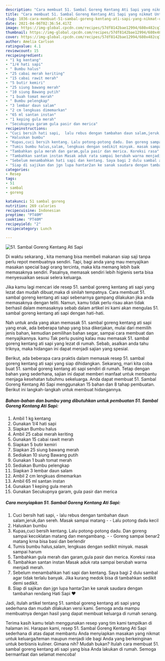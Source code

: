 ```yaml
---
description: "Cara membuat 51. Sambal Goreng Kentang Ati Sapi yang nikmat Untuk Jualan"
title: "Cara membuat 51. Sambal Goreng Kentang Ati Sapi yang nikmat Untuk Jualan"
slug: 1036-cara-membuat-51-sambal-goreng-kentang-ati-sapi-yang-nikmat-untuk-jualan
date: 2021-04-06T02:36:54.417Z
image: https://img-global.cpcdn.com/recipes/57df8142bae12994/680x482cq70/51-sambal-goreng-kentang-ati-sapi-foto-resep-utama.jpg
thumbnail: https://img-global.cpcdn.com/recipes/57df8142bae12994/680x482cq70/51-sambal-goreng-kentang-ati-sapi-foto-resep-utama.jpg
cover: https://img-global.cpcdn.com/recipes/57df8142bae12994/680x482cq70/51-sambal-goreng-kentang-ati-sapi-foto-resep-utama.jpg
author: Amelia Carlson
ratingvalue: 4.1
reviewcount: 15
recipeingredient:
- "1 kg kentang"
- "1/4 hati sapi"
- " Bumbu halus"
- "25 cabai merah keriting"
- "15 cabai rawit merah"
- "5 butir kemiri"
- "25 siung bawang merah"
- "10 siung Bawang putih"
- "1 buah tomat merah"
- " Bumbu pelengkap"
- "3 lembar daun salam"
- "2 cm lengkuas dimemarkan"
- "65 ml santan instan"
- "1 keping gula merah"
- "Secukupnya garam gula pasir dan merica"
recipeinstructions:
- "Cuci bersih hati sapi,  lalu rebus dengan tambahan daun salam,jeruk,dan sereh. Masak sampai matang  Lalu potong dadu kecil"
- "Haluskan bumbu"
- "Kupas,cuci bersih kentang. Lalu potong-potong dadu. Dan goreng sampai kecoklatan matang dan mengambang.  Goreng sampai benar2 matang krna bisa basi dan berlendir"
- "Tumis bumbu halus,salam, lengkuas dengan sedikit minyak. masak sampai harum"
- "Tambahkan gula merah dan garam,gula pasir dan merica. Koreksi rasa"
- "Tambahkan santan instan Masak aduk rata sampai berubah warna menjadi merah."
- "Sebelum menambahkan hati sapi dan kentang. Saya bagi 2 dulu sambal agar tidak terlalu banyak. Jika kurang medok bisa di tambahkan sedikit demi sedikit."
- "Siap di sajikan dan jgn lupa hantar2an ke sanak saudara dengan tambahan rendang Hati Sapi ❤️"
categories:
- Resep
tags:
- 51
- sambal
- goreng

katakunci: 51 sambal goreng 
nutrition: 269 calories
recipecuisine: Indonesian
preptime: "PT40M"
cooktime: "PT40M"
recipeyield: "2"
recipecategory: Lunch

---
```



![51. Sambal Goreng Kentang Ati Sapi](https://img-global.cpcdn.com/recipes/57df8142bae12994/680x482cq70/51-sambal-goreng-kentang-ati-sapi-foto-resep-utama.jpg)

Di waktu  sekarang , kita memang bisa membeli makanan siap saji tanpa perlu repot membuatnya sendiri. Tapi, bagi anda yang mau menyajikan masakan special bagi orang tercinta, maka kita memang lebih baik memasaknya sendiri. Pasalnya, memasak sendiri lebih higienis serta bisa menyesuaikan sesuai selera keluarga.

Jika kamu lagi mencari ide resep 51. sambal goreng kentang ati sapi yang lezat dan mudah dibuat,maka di sinilah tempatnya. Cara membuat 51. sambal goreng kentang ati sapi  sebenarnya gampang dilakukan jika anda memasaknya dengan teliti. Namun, kamu tidak perlu risau akan tidak berhasil dalam memasaknya 
sebab dalam artikel ini kami akan mengulas 51. sambal goreng kentang ati sapi dengan hati-hati.  



Nah untuk anda yang akan memasak 51. sambal goreng kentang ati sapi yang enak, ada beberapa tahap yang bisa dikerjakan, mulai dari memilih jenis bahan, kemudian pemilihan bahan segar, sampai cara membuat dan menyajikannya. kamu Tak perlu pusing kalau mau memasak 51. sambal goreng kentang ati sapi yang lezat di rumah. Sebab, asalkan anda  tahu triknya, maka hidangan ini dapat menjadi sajian yang spesial.

Berikut, ada beberapa cara praktis  dalam memasak resep 51. sambal goreng kentang ati sapi yang siap dihidangkan. Sekarang, mari kita coba buat 51. sambal goreng kentang ati sapi sendiri di rumah. Tetap dengan bahan yang sederhana, sajian ini dapat memberi manfaat untuk membantu menjaga kesehatan tubuhmu sekeluarga. Anda dapat membuat 51. Sambal Goreng Kentang Ati Sapi menggunakan 15 bahan dan 8 tahap pembuatan. Berikut ini langkah-langkah untuk membuat hidangannya.

<!--inarticleads1-->

##### Bahan-bahan dan bumbu yang dibutuhkan untuk pembuatan 51. Sambal Goreng Kentang Ati Sapi:

1. Ambil 1 kg kentang
1. Gunakan 1/4 hati sapi
1. Siapkan  Bumbu halus
1. Ambil 25 cabai merah keriting
1. Gunakan 15 cabai rawit merah
1. Siapkan 5 butir kemiri
1. Siapkan 25 siung bawang merah
1. Sediakan 10 siung Bawang putih
1. Gunakan 1 buah tomat merah
1. Sediakan  Bumbu pelengkap
1. Siapkan 3 lembar daun salam
1. Ambil 2 cm lengkuas dimemarkan
1. Ambil 65 ml santan instan
1. Gunakan 1 keping gula merah
1. Gunakan Secukupnya garam, gula pasir dan merica




<!--inarticleads2-->

##### Cara menyiapkan 51. Sambal Goreng Kentang Ati Sapi:

1. Cuci bersih hati sapi,  - lalu rebus dengan tambahan daun salam,jeruk,dan sereh. Masak sampai matang -  - Lalu potong dadu kecil
1. Haluskan bumbu
1. Kupas,cuci bersih kentang. Lalu potong-potong dadu. Dan goreng sampai kecoklatan matang dan mengambang. -  - Goreng sampai benar2 matang krna bisa basi dan berlendir
1. Tumis bumbu halus,salam, lengkuas dengan sedikit minyak. masak sampai harum
1. Tambahkan gula merah dan garam,gula pasir dan merica. Koreksi rasa
1. Tambahkan santan instan Masak aduk rata sampai berubah warna menjadi merah.
1. Sebelum menambahkan hati sapi dan kentang. Saya bagi 2 dulu sambal agar tidak terlalu banyak. Jika kurang medok bisa di tambahkan sedikit demi sedikit.
1. Siap di sajikan dan jgn lupa hantar2an ke sanak saudara dengan tambahan rendang Hati Sapi ❤️




Jadi, itulah artikel tentang  51. sambal goreng kentang ati sapi  yang sederhana dan mudah dilakukan versi kami. Semoga anda mampu membuatnya dengan hasil yang dapat membuat keluarga di rumah senang. 

Terima kasih kamu telah menggunakan resep yang tim kami tampilkan di halaman ini. Harapan kami, resep  51. Sambal Goreng Kentang Ati Sapi sederhana di atas dapat membantu Anda menyiapkan masakan yang nikmat untuk keluarga/teman maupun menjadi ide bagi Anda yang berkeinginan untuk berbisnis kuliner. Gimana nih? Mudah bukan? Itulah cara membuat 51. sambal goreng kentang ati sapi yang bisa Anda lakukan di rumah. Semoga bermanfaat dan selamat mencoba!

